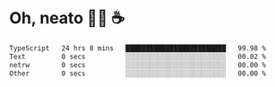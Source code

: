 # Oh, neato 🧑‍💻 ☕

<!--START_SECTION:waka-->

```txt
TypeScript   24 hrs 8 mins   █████████████████████████   99.98 %
Text         0 secs          ░░░░░░░░░░░░░░░░░░░░░░░░░   00.02 %
netrw        0 secs          ░░░░░░░░░░░░░░░░░░░░░░░░░   00.00 %
Other        0 secs          ░░░░░░░░░░░░░░░░░░░░░░░░░   00.00 %
```

<!--END_SECTION:waka-->
